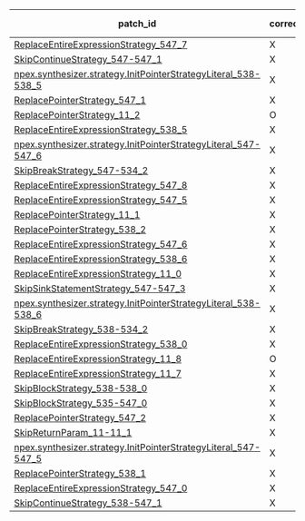  | patch_id |correctness |Test-validation |NPEX-validation |
 |--- | --- | --- | --- | 
 | [ReplaceEntireExpressionStrategy_547_7](./patches/ReplaceEntireExpressionStrategy_547_7/patch.java#L548) | X | O | O | 
 | [SkipContinueStrategy_547-547_1](./patches/SkipContinueStrategy_547-547_1/patch.java#L548) | X | O | O | 
 | [npex.synthesizer.strategy.InitPointerStrategyLiteral_538-538_5](./patches/npex.synthesizer.strategy.InitPointerStrategyLiteral_538-538_5/patch.java#L540) | X | X | X | 
 | [ReplacePointerStrategy_547_1](./patches/ReplacePointerStrategy_547_1/patch.java#L548) | X | O | X | 
 | [ReplacePointerStrategy_11_2](./patches/ReplacePointerStrategy_11_2/patch.java#L12) | O | O | X | 
 | [ReplaceEntireExpressionStrategy_538_5](./patches/ReplaceEntireExpressionStrategy_538_5/patch.java#L540) | X | X | O | 
 | [npex.synthesizer.strategy.InitPointerStrategyLiteral_547-547_6](./patches/npex.synthesizer.strategy.InitPointerStrategyLiteral_547-547_6/patch.java#L548) | X | O | X | 
 | [SkipBreakStrategy_547-534_2](./patches/SkipBreakStrategy_547-534_2/patch.java#L548) | X | O | X | 
 | [ReplaceEntireExpressionStrategy_547_8](./patches/ReplaceEntireExpressionStrategy_547_8/patch.java#L548) | X | X | X | 
 | [ReplaceEntireExpressionStrategy_547_5](./patches/ReplaceEntireExpressionStrategy_547_5/patch.java#L548) | X | O | X | 
 | [ReplacePointerStrategy_11_1](./patches/ReplacePointerStrategy_11_1/patch.java#L12) | X | O | X | 
 | [ReplacePointerStrategy_538_2](./patches/ReplacePointerStrategy_538_2/patch.java#L541) | X | X | X | 
 | [ReplaceEntireExpressionStrategy_547_6](./patches/ReplaceEntireExpressionStrategy_547_6/patch.java#L548) | X | O | X | 
 | [ReplaceEntireExpressionStrategy_538_6](./patches/ReplaceEntireExpressionStrategy_538_6/patch.java#L540) | X | X | X | 
 | [ReplaceEntireExpressionStrategy_11_0](./patches/ReplaceEntireExpressionStrategy_11_0/patch.java#L12) | X | X | X | 
 | [SkipSinkStatementStrategy_547-547_3](./patches/SkipSinkStatementStrategy_547-547_3/patch.java#L548) | X | O | O | 
 | [npex.synthesizer.strategy.InitPointerStrategyLiteral_538-538_6](./patches/npex.synthesizer.strategy.InitPointerStrategyLiteral_538-538_6/patch.java#L540) | X | X | X | 
 | [SkipBreakStrategy_538-534_2](./patches/SkipBreakStrategy_538-534_2/patch.java#L540) | X | X | X | 
 | [ReplaceEntireExpressionStrategy_538_0](./patches/ReplaceEntireExpressionStrategy_538_0/patch.java#L540) | X | X | X | 
 | [ReplaceEntireExpressionStrategy_11_8](./patches/ReplaceEntireExpressionStrategy_11_8/patch.java#L12) | O | O | X | 
 | [ReplaceEntireExpressionStrategy_11_7](./patches/ReplaceEntireExpressionStrategy_11_7/patch.java#L12) | X | O | X | 
 | [SkipBlockStrategy_538-538_0](./patches/SkipBlockStrategy_538-538_0/patch.java#L540) | X | X | X | 
 | [SkipBlockStrategy_535-547_0](./patches/SkipBlockStrategy_535-547_0/patch.java#L538) | X | O | O | 
 | [ReplacePointerStrategy_547_2](./patches/ReplacePointerStrategy_547_2/patch.java#L548) | X | O | X | 
 | [SkipReturnParam_11-11_1](./patches/SkipReturnParam_11-11_1/patch.java#L12) | X | X | X | 
 | [npex.synthesizer.strategy.InitPointerStrategyLiteral_547-547_5](./patches/npex.synthesizer.strategy.InitPointerStrategyLiteral_547-547_5/patch.java#L548) | X | O | X | 
 | [ReplacePointerStrategy_538_1](./patches/ReplacePointerStrategy_538_1/patch.java#L541) | X | X | X | 
 | [ReplaceEntireExpressionStrategy_547_0](./patches/ReplaceEntireExpressionStrategy_547_0/patch.java#L548) | X | O | X | 
 | [SkipContinueStrategy_538-547_1](./patches/SkipContinueStrategy_538-547_1/patch.java#L540) | X | X | O | 
